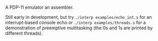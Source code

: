 
A PDP-11 emulator an assembler.

Still early in development, but try `./interp examples/echo_int.s` for an interrupt-based console echo or `./interp examples/threads.s` for a demonstration of preemptive multitasking (the 0s and 1s are printed by different threads).


